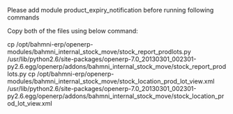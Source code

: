 Please add module product_expiry_notification before running following commands

Copy both of the files using below command:

cp /opt/bahmni-erp/openerp-modules/bahmni_internal_stock_move/stock_report_prodlots.py /usr/lib/python2.6/site-packages/openerp-7.0_20130301_002301-py2.6.egg/openerp/addons/bahmni_internal_stock_move/stock_report_prodlots.py
cp /opt/bahmni-erp/openerp-modules/bahmni_internal_stock_move/stock_location_prod_lot_view.xml /usr/lib/python2.6/site-packages/openerp-7.0_20130301_002301-py2.6.egg/openerp/addons/bahmni_internal_stock_move/stock_location_prod_lot_view.xml
